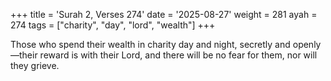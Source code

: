 +++
title = 'Surah 2, Verses 274'
date = '2025-08-27'
weight = 281
ayah = 274
tags = ["charity", "day", "lord", "wealth"]
+++

Those who spend their wealth in charity day and night, secretly and openly—their reward is with their Lord, and there will be no fear for them, nor will they grieve.